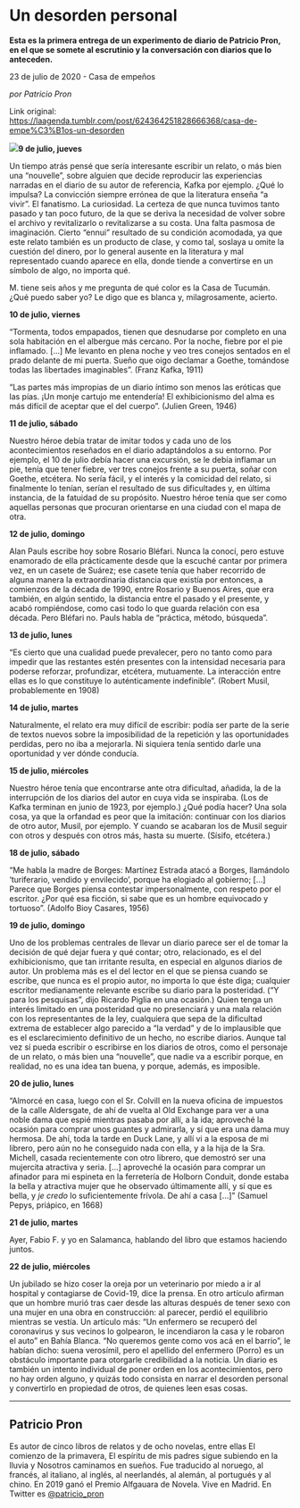 # Un desorden personal

**Esta es la primera entrega de un experimento de diario de Patricio Pron, en el que se somete al escrutinio y la conversación con diarios que lo anteceden.**

23 de julio de 2020 - Casa de empeños

_por Patricio Pron_

Link original: https://laagenda.tumblr.com/post/624364251828666368/casa-de-empe%C3%B1os-un-desorden

![](https://64.media.tumblr.com/7059fbc96c926f7448ef06df0865033d/44e6dcfe18fa7997-f4/s500x750/7d3016c0213269fafc82ed895141384457ba3bcc.jpg)**9 de julio, jueves**

Un tiempo atrás pensé que sería interesante
escribir un relato, o más bien una “nouvelle”, sobre alguien que decide
reproducir las experiencias narradas en el diario de su autor de referencia, Kafka
por ejemplo. ¿Qué lo impulsa? La convicción siempre errónea de que la
literatura enseña “a vivir”. El fanatismo. La curiosidad. La certeza de que
nunca tuvimos tanto pasado y tan poco futuro, de la que se deriva la necesidad
de volver sobre el archivo y revitalizarlo o revitalizarse a su costa. Una
falta pasmosa de imaginación. Cierto “ennui” resultado de su condición
acomodada, ya que este relato también es un producto de clase, y como tal,
soslaya u omite la cuestión del dinero, por lo general ausente en la literatura
y mal representado cuando aparece en ella, donde tiende a convertirse en un símbolo
de algo, no importa qué. 

M. tiene seis años y me pregunta de qué color
es la Casa de Tucumán. ¿Qué puedo saber yo? Le digo que es blanca y, milagrosamente,
acierto. 

**10 de julio, viernes**

“Tormenta, todos empapados, tienen que desnudarse
por completo en una sola habitación en el albergue más cercano. Por la noche,
fiebre por el pie inflamado. […] Me levanto en plena noche y veo tres conejos
sentados en el prado delante de mi puerta. Sueño que oigo declamar a Goethe,
tomándose todas las libertades imaginables”. (Franz Kafka, 1911) 

“Las partes más impropias de un diario íntimo son
menos las eróticas que las pías. ¡Un monje cartujo me entendería! El
exhibicionismo del alma es más difícil de aceptar que el del cuerpo”. (Julien Green,
1946) 

**11 de julio, sábado**

Nuestro héroe debía tratar de imitar todos y
cada uno de los acontecimientos reseñados en el diario adaptándolos a su
entorno. Por ejemplo, el 10 de julio debía hacer una excursión, se le debía
inflamar un pie, tenía que tener fiebre, ver tres conejos frente a su puerta,
soñar con Goethe, etcétera. No sería fácil, y el interés y la comicidad del
relato, si finalmente lo tenían, serían el resultado de sus dificultades y, en última
instancia, de la fatuidad de su propósito. Nuestro héroe tenía que ser como aquellas
personas que procuran orientarse en una ciudad con el mapa de otra. 

**12 de julio, domingo** 

Alan Pauls escribe hoy sobre Rosario Bléfari. Nunca
la conocí, pero estuve enamorado de ella prácticamente desde que la escuché
cantar por primera vez, en un casete de Suárez; ese casete tenía que haber recorrido
de alguna manera la extraordinaria distancia que existía por entonces, a
comienzos de la década de 1990, entre Rosario y Buenos Aires, que era también,
en algún sentido, la distancia entre el pasado y el presente, y acabó rompiéndose,
como casi todo lo que guarda relación con esa década. Pero Bléfari no. Pauls
habla de “práctica, método, búsqueda”. 

**13 de julio, lunes**

“Es cierto que una cualidad puede prevalecer, pero
no tanto como para impedir que las restantes estén presentes con la intensidad
necesaria para poderse reforzar, profundizar, etcétera, mutuamente. La interacción
entre ellas es lo que constituye lo auténticamente indefinible”. (Robert Musil,
probablemente en 1908) 

**14 de julio, martes**

Naturalmente, el relato era muy difícil de
escribir: podía ser parte de la serie de textos nuevos sobre la imposibilidad
de la repetición y las oportunidades perdidas, pero no iba a mejorarla. Ni
siquiera tenía sentido darle una oportunidad y ver dónde conducía. 

**15 de julio, miércoles**

Nuestro héroe tenía que encontrarse ante otra
dificultad, añadida, la de la interrupción de los diarios del autor en cuya vida
se inspiraba. (Los de Kafka terminan en junio de 1923, por ejemplo.) ¿Qué podía
hacer? Una sola cosa, ya que la orfandad es peor que la imitación: continuar
con los diarios de otro autor, Musil, por ejemplo. Y cuando se acabaran los de
Musil seguir con otros y después con otros más, hasta su muerte. (Sísifo, etcétera.) 

**18 de julio, sábado**

“Me habla la madre de Borges: Martínez Estrada
atacó a Borges, llamándolo ‘turiferario, vendido y envilecido’, porque ha
elogiado al gobierno; […] Parece que Borges piensa contestar impersonalmente,
con respeto por el escritor. ¿Por qué esa ficción, si sabe que es un hombre
equivocado y tortuoso”. (Adolfo Bioy Casares, 1956) 

**19 de julio, domingo**

Uno de los problemas centrales de llevar un
diario parece ser el de tomar la decisión de qué dejar fuera y qué contar;
otro, relacionado, es el del exhibicionismo, que tan irritante resulta, en
especial en algunos diarios de autor. Un problema más es el del lector en el
que se piensa cuando se escribe, que nunca es el propio autor, no importa lo
que éste diga; cualquier escritor medianamente relevante escribe su diario para
la posteridad. (“Y para los pesquisas”, dijo Ricardo Piglia en una ocasión.) Quien
tenga un interés limitado en una posteridad que no presenciará y una mala
relación con los representantes de la ley, cualquiera que sepa de la dificultad
extrema de establecer algo parecido a “la verdad” y de lo implausible que es el
esclarecimiento definitivo de un hecho, no escribe diarios. Aunque tal vez sí
pueda escribir o escribirse en los diarios de otros, como el personaje de un
relato, o más bien una “nouvelle”, que nadie va a escribir porque, en realidad,
no es una idea tan buena, y porque, además, es imposible. 

**20 de julio, lunes**

“Almorcé en casa, luego con el Sr. Colvill en
la nueva oficina de impuestos de la calle Aldersgate, de ahí de vuelta al Old Exchange
para ver a una noble dama que espié mientras pasaba por allí, a la ida; aproveché
la ocasión para comprar unos guantes y admirarla, y sí que era una dama muy
hermosa. De ahí, toda la tarde en Duck Lane, y allí vi a la esposa de mi
librero, pero aún no he conseguido nada con ella, y a la hija de la Sra.
Michell, casada recientemente con otro librero, que demostró ser una mujercita
atractiva y seria. […] aproveché la ocasión para comprar un afinador para mi
espineta en la ferretería de Holborn Conduit, donde estaba la bella y atractiva
mujer que he observado últimamente allí, y sí que es bella, y *je credo* lo
suficientemente frívola. De ahí a casa […]” (Samuel Pepys, priápico, en 1668) 

**21 de julio, martes**

Ayer, Fabio F. y yo en Salamanca, hablando del
libro que estamos haciendo juntos. 

**22 de julio, miércoles** 

Un jubilado se hizo coser la oreja por un
veterinario por miedo a ir al hospital y contagiarse de Covid-19, dice la prensa.
En otro artículo afirman que un hombre murió tras caer desde las alturas después
de tener sexo con una mujer en una obra en construcción: al parecer, perdió el
equilibrio mientras se vestía. Un artículo más: “Un enfermero se recuperó del
coronavirus y sus vecinos lo golpearon, le incendiaron la casa y le robaron el
auto” en Bahía Blanca. “No queremos gente como vos acá en el barrio”, le habían
dicho: suena verosímil, pero el apellido del enfermero (Porro) es un obstáculo importante
para otorgarle credibilidad a la noticia. Un diario es también un intento
individual de poner orden en los acontecimientos, pero no hay orden alguno, y
quizás todo consista en narrar el desorden personal y convertirlo en propiedad
de otros, de quienes leen esas cosas.



---

Patricio Pron
-------------

 Es autor de cinco libros de relatos y de ocho novelas, entre ellas El comienzo de la primavera, El espíritu de mis padres sigue subiendo en la lluvia y Nosotros caminamos en sueños. Fue traducido al noruego, al francés, al italiano, al inglés, al neerlandés, al alemán, al portugués y al chino. En 2019 ganó el Premio Alfgauara de Novela. Vive en Madrid. En Twitter es [@patricio\_pron](https://twitter.com/patricio_pron) 

